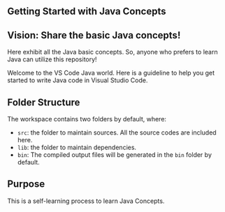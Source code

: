 ## Getting Started with Java Concepts

<h2> Vision: Share the basic Java concepts! </h2> 

Here exhibit all the Java basic concepts. So, anyone who prefers to learn Java can utilize this repository!

Welcome to the VS Code Java world. Here is a guideline to help you get started to write Java code in Visual Studio Code.


<h2> Folder Structure </h2>
The workspace contains two folders by default, where:

- `src`: the folder to maintain sources. All the source codes are included here.
- `lib`: the folder to maintain dependencies.
- `bin`: The compiled output files will be generated in the `bin` folder by default.
  
## Purpose
This is a self-learning process to learn Java Concepts.
